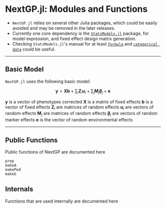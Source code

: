 
# NextGP.jl: Modules and Functions

* `NextGP.jl` relies on several other Julia packages, which could be easily avoided and may be removed in the later releases.
* Currently one core dependency is the [`StatsModels.jl`](https://juliastats.org/StatsModels.jl/latest/) package, for model expression, and fixed effect design matrix generation.
* Checking `StatsModels.jl`'s manual for at least [`formula`](https://juliastats.org/StatsModels.jl/latest/formula/#The-@formula-language)  and  [`categorical data`](https://juliastats.org/StatsModels.jl/latest/contrasts/#Modeling-categorical-data) could be useful. 

---

## Basic Model

`NextGP.jl` uses the following basic model:


$$
\mathbf{y}= \mathbf{X}\mathbf{b} + \sum_{i}\mathbf{Z}_{i}\mathbf{u}_{i}  + \sum_{j}\mathbf{M}_{j}\boldsymbol{\beta}_{j} + \mathbf{e}
$$

$\mathbf{y}$ is a vector of phenotypes corrected
$\mathbf{X}$ is a matrix of fixed effects
$\mathbf{b}$ is a vector of fixed effects
$\mathbf{Z}_i$ are matrices of random effects
$\mathbf{u}_i$ are vectors of random effects
$\mathbf{M}_{j}$ are matrices of random effects
$\boldsymbol{\beta}_j$ are vectors of random marker effects
$\mathbf{e}$ is the vector of random environmental effects

---

## Public Functions

Public functions of NextGP are documented here


```@docs
prep
makeA
makePed
makeG
```

## Internals

Functions that are used internally are documented here

